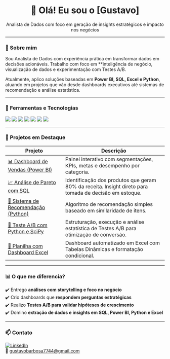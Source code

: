 <h1 align="center">👋 Olá! Eu sou o [Gustavo]</h1>
<p align="center">Analista de Dados com foco em geração de insights estratégicos e impacto nos negócios</p>

---

### 🚀 Sobre mim

Sou Analista de Dados com experiência prática em transformar dados em decisões acionáveis. Trabalho com foco em **inteligência de negócio, visualização de dados e experimentação com Testes A/B.

Atualmente, aplico soluções baseadas em **Power BI, SQL, Excel e Python**, atuando em projetos que vão desde dashboards executivos até sistemas de recomendação e análise estatística.

---

### 🧰 Ferramentas e Tecnologias

<p>
  <img src="https://img.shields.io/badge/Power BI-F2C811?style=for-the-badge&logo=powerbi&logoColor=black"/>
  <img src="https://img.shields.io/badge/SQL-4479A1?style=for-the-badge&logo=postgresql&logoColor=white"/>
  <img src="https://img.shields.io/badge/Excel-217346?style=for-the-badge&logo=microsoft-excel&logoColor=white"/>
  <img src="https://img.shields.io/badge/Python-306998?style=for-the-badge&logo=python&logoColor=white"/>
  <img src="https://img.shields.io/badge/Scikit--Learn-F7931E?style=for-the-badge&logo=scikit-learn&logoColor=white"/>
  <img src="https://img.shields.io/badge/Streamlit-FF4B4B?style=for-the-badge&logo=streamlit&logoColor=white"/>
  <img src="https://img.shields.io/badge/GitHub-181717?style=for-the-badge&logo=github&logoColor=white"/>
</p>

---

### 📌 Projetos em Destaque

| Projeto | Descrição |
|--------|------------|
| [📊 Dashboard de Vendas (Power BI)](https://github.com/seunome/dashboard-vendas) | Painel interativo com segmentações, KPIs, metas e desempenho por categoria. |
| [📈 Análise de Pareto com SQL](https://github.com/seunome/pareto-sql) | Identificação dos produtos que geram 80% da receita. Insight direto para tomada de decisão em estoque. |
| [🧠 Sistema de Recomendação (Python)](https://github.com/seunome/recomendador-produtos) | Algoritmo de recomendação simples baseado em similaridade de itens. |
| [🧪 Teste A/B com Python e SciPy](https://github.com/seunome/teste-ab-conversao) | Estruturação, execução e análise estatística de Testes A/B para otimização de conversão. |
| [📎 Planilha com Dashboard Excel](https://github.com/seunome/excel-dashboard) | Dashboard automatizado em Excel com Tabelas Dinâmicas e formatação condicional. |

---

### 📊 O que me diferencia?

✔️ Entrego **análises com storytelling e foco no negócio**  
✔️ Crio dashboards que **respondem perguntas estratégicas**  
✔️ Realizo **Testes A/B para validar hipóteses de crescimento**  
✔️ Domino **extração de dados e insights em SQL, Power BI, Python e Excel**

---

### 📫 Contato

[![LinkedIn](https://img.shields.io/badge/-LinkedIn-0A66C2?style=for-the-badge&logo=linkedin&logoColor=white)]([https://linkedin.com/in/gustavo-barbosa-86897636/])  
📧 gustavobarbosa7744@gmail.com
